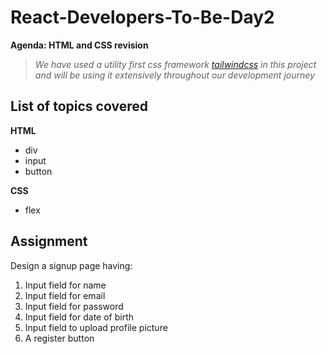 # React-Developers-To-Be-Day2
**Agenda: HTML and CSS revision**
>*We have used a utility first css framework [tailwindcss](https://tailwindcss.com) in this project and will be using it extensively throughout our development journey*
## List of topics covered

**HTML**
* div
* input
* button

**CSS**
* flex

## Assignment
Design a signup page having:
1. Input field for name
2. Input field for email
3. Input field for password
4. Input field for date of birth
5. Input field to upload profile picture
5. A register button
